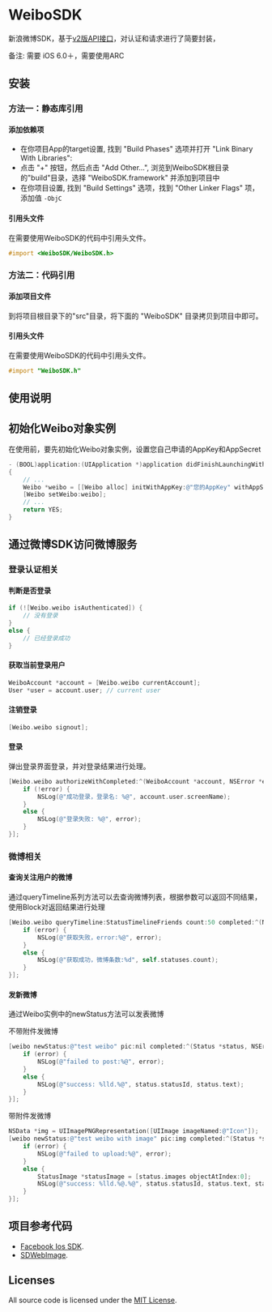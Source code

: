 WeiboSDK
=========
新浪微博SDK，基于[v2版API接口](http://open.weibo.com/ "新浪微博开放平台")，对认证和请求进行了简要封装，

备注: 需要 iOS 6.0＋，需要使用ARC

安装
------------

### 方法一：静态库引用

#### 添加依赖项

- 在你项目App的target设置, 找到 "Build Phases" 选项并打开 "Link Binary With Libraries":
- 点击 "+" 按钮，然后点击 "Add Other...", 浏览到WeiboSDK根目录的"build"目录，选择 "WeiboSDK.framework" 并添加到项目中
- 在你项目设置, 找到 "Build Settings" 选项，找到 "Other Linker Flags" 项，添加值 `-ObjC` 

#### 引用头文件

在需要使用WeiboSDK的代码中引用头文件。

```objective-c
#import <WeiboSDK/WeiboSDK.h>
```

### 方法二：代码引用

#### 添加项目文件

到将项目根目录下的"src"目录，将下面的 "WeiboSDK" 目录拷贝到项目中即可。

#### 引用头文件

在需要使用WeiboSDK的代码中引用头文件。

```objective-c
#import "WeiboSDK.h"
```

使用说明
----------
## 初始化Weibo对象实例

在使用前，要先初始化Weibo对象实例，设置您自己申请的AppKey和AppSecret

```objective-c
- (BOOL)application:(UIApplication *)application didFinishLaunchingWithOptions:(NSDictionary *)launchOptions
{
	// ...
    Weibo *weibo = [[Weibo alloc] initWithAppKey:@"您的AppKey" withAppSecret:@"您的AppSecret" withRedirectURI:@"您的AppSecret RedirectURI"];
    [Weibo setWeibo:weibo];
    // ...
    return YES;
}
```
## 通过微博SDK访问微博服务

### 登录认证相关

#### 判断是否登录

```objective-c
if (![Weibo.weibo isAuthenticated]) {
    // 没有登录
}
else {
    // 已经登录成功
}
```

#### 获取当前登录用户

```objective-c
WeiboAccount *account = [Weibo.weibo currentAccount];
User *user = account.user; // current user

```

#### 注销登录

```objective-c
[Weibo.weibo signout];
```


#### 登录

弹出登录界面登录，并对登录结果进行处理。

```objective-c
[Weibo.weibo authorizeWithCompleted:^(WeiboAccount *account, NSError *error) {
    if (!error) {
        NSLog(@"成功登录，登录名: %@", account.user.screenName);
    }
    else {
        NSLog(@"登录失败: %@", error);
    }
}];
```

### 微博相关

#### 查询关注用户的微博

通过queryTimeline系列方法可以去查询微博列表，根据参数可以返回不同结果，使用Block对返回结果进行处理

```objective-c
[Weibo.weibo queryTimeline:StatusTimelineFriends count:50 completed:^(NSMutableArray *statuses, NSError *error) {
    if (error) {
        NSLog(@"获取失败，error:%@", error);
    }
    else {
        NSLog(@"获取成功，微博条数:%d", self.statuses.count);
    }
}];
```


#### 发新微博
通过Weibo实例中的newStatus方法可以发表微博

不带附件发微博
```objective-c
[weibo newStatus:@"test weibo" pic:nil completed:^(Status *status, NSError *error) {
    if (error) {
        NSLog(@"failed to post:%@", error);
    }
    else {
        NSLog(@"success: %lld.%@", status.statusId, status.text);
    }
}];
```

带附件发微博
```objective-c
NSData *img = UIImagePNGRepresentation([UIImage imageNamed:@"Icon"]);
[weibo newStatus:@"test weibo with image" pic:img completed:^(Status *status, NSError *error) {
    if (error) {
        NSLog(@"failed to upload:%@", error);
    }
    else {
        StatusImage *statusImage = [status.images objectAtIndex:0];
        NSLog(@"success: %lld.%@.%@", status.statusId, status.text, statusImage.originalImageUrl);
    }
}];
```

项目参考代码
----------
- [Facebook Ios SDK](https://github.com/facebook/facebook-ios-sdk).
- [SDWebImage](https://github.com/rs/sdwebimage).

## Licenses

All source code is licensed under the [MIT License](https://github.com/JimLiu/WeiboSDK/blob/master/LICENSE).